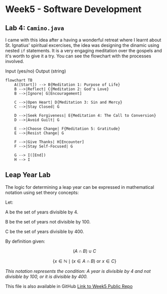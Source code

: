# Week5 - Software Development

## Lab 4: `Camino.java`

I came with this idea after a having a wonderful retreat where I learnt about St. Ignatius' spiritual excercises, the idea was designing the dinamic using nested `if` statements. It is a very engaging meditation over the gospels and it's worth to give it a try. You can see the flowchart with the processes involved.

Input (yes/no)
Output (string)

```mermaid
flowchart TB
    A([Start]) --> B{Meditation 1: Purpose of Life}
    B -->|Reflect| C{Meditation 2: God's Love}
    B -->|Ignore| G[Encouragement]

    C -->|Open Heart| D{Meditation 3: Sin and Mercy}
    C -->|Stay Closed| G

    D -->|Seek Forgiveness| E{Meditation 4: The Call to Conversion}
    D -->|Avoid Guilt| G

    E -->|Choose Change| F{Meditation 5: Gratitude}
    E -->|Resist Change| G

    F -->|Give Thanks| H[Encounter]
    F -->|Stay Self-Focused| G 

    G --> I([End])
    H --> I
```

## Leap Year Lab

The logic for determining a leap year can be expressed in mathematical notation using set theory concepts:

Let:

A be the set of years divisible by 4.

B be the set of years not divisible by 100.

C be the set of years divisible by 400.

By definition given:

$$(A \cap B) \cup C$$

$$\{ x \in \mathbb{N} \mid (x \in A \cap B) \ \text{or} \ x \in C \}$$


*This notation represents the condition: A year is divisible by 4 and not divisible by 100, or it is divisible by 400.*

This file is also available in GitHub [Link to Week5 Public Repo](http://github.com/alanmaizon/Software-Development/blob/main/Week5/)
